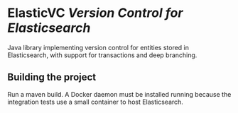 # ElasticVC _Version Control for Elasticsearch_
Java library implementing version control for entities stored in Elasticsearch, with support for transactions and deep branching.

## Building the project
Run a maven build. A Docker daemon must be installed running because the integration tests use a small container to host Elasticsearch.
